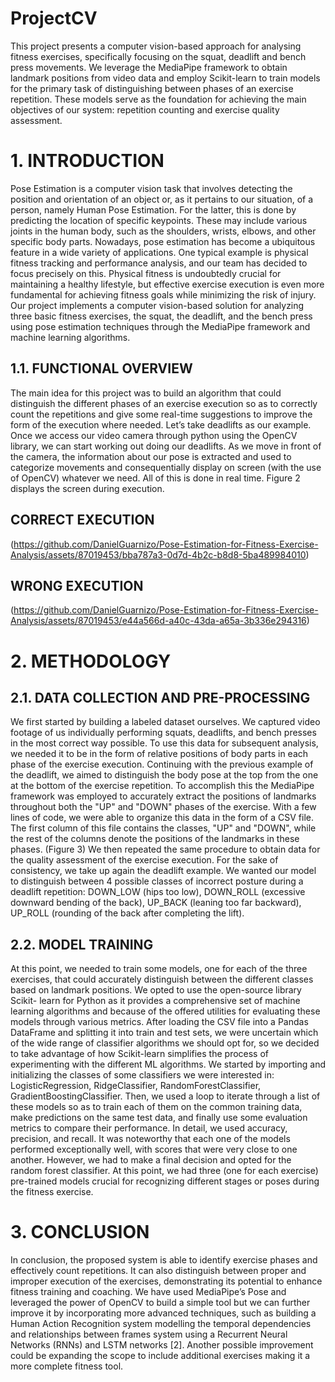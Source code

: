 # ProjectCV
This project presents a computer vision-based approach for analysing fitness exercises, specifically focusing on the squat, deadlift and bench press movements.
We leverage the MediaPipe framework to obtain landmark positions from video data and employ Scikit-learn to train models for the primary task of distinguishing between phases of an exercise repetition. These models serve as the foundation for achieving the main objectives of our system: repetition counting and exercise quality assessment.



# 1. INTRODUCTION
Pose Estimation is a computer vision task that involves detecting the position and orientation of an object or, as it pertains to our situation, of a person, namely Human Pose Estimation. For the latter, this is done by predicting the location of specific keypoints. These may include various joints in the human body, such as the shoulders, wrists, elbows, and other specific body parts.
Nowadays, pose estimation has become a ubiquitous feature in a wide variety of applications. One typical example is physical fitness tracking and performance analysis, and our team has decided to focus precisely on this. Physical fitness is undoubtedly crucial for maintaining a healthy lifestyle, but effective exercise execution is even more fundamental for achieving fitness goals while minimizing the risk of injury. Our project implements a computer vision-based solution for analyzing three basic fitness exercises, the squat, the deadlift, and the bench press using pose estimation techniques through the MediaPipe framework and machine learning algorithms.

## 1.1. FUNCTIONAL OVERVIEW
The main idea for this project was to build an algorithm that could distinguish the different phases of an exercise execution so as to correctly count the repetitions and give some real-time suggestions to improve the form of the execution where needed.
Let’s take deadlifts as our example. Once we access our video camera through python using the OpenCV library, we can start working out doing our deadlifts. As we move in front of the camera, the information about our pose is extracted and used to categorize movements and consequentially display on screen (with the use of OpenCV) whatever we need. All of this is done in real time.
Figure 2 displays the screen during execution.

## CORRECT EXECUTION 

(https://github.com/DanielGuarnizo/Pose-Estimation-for-Fitness-Exercise-Analysis/assets/87019453/bba787a3-0d7d-4b2c-b8d8-5ba489984010)
## WRONG EXECUTION 
(https://github.com/DanielGuarnizo/Pose-Estimation-for-Fitness-Exercise-Analysis/assets/87019453/e44a566d-a40c-43da-a65a-3b336e294316)


# 2. METHODOLOGY
## 2.1. DATA COLLECTION AND PRE-PROCESSING
We first started by building a labeled dataset ourselves. We captured video footage of us individually performing squats, deadlifts, and bench presses in the most correct way possible. To use this data for subsequent analysis, we needed it to be in the form of relative positions of body parts in each phase of the exercise execution.
Continuing with the previous example of the deadlift, we aimed to distinguish the body pose at the top from the one at the bottom of the exercise repetition. To accomplish this the MediaPipe framework was employed to accurately extract the positions of landmarks throughout both the "UP" and "DOWN" phases of the exercise.
With a few lines of code, we were able to organize this data in the form of a CSV file. The first column of this file contains the classes, "UP" and "DOWN", while the rest of the columns denote the positions of the landmarks in these phases. (Figure 3)
We then repeated the same procedure to obtain data for the quality assessment of the exercise execution.
For the sake of consistency, we take up again the deadlift example. We wanted our model to distinguish between 4 possible classes of incorrect posture during a deadlift repetition: DOWN_LOW (hips too low), DOWN_ROLL (excessive downward bending of the back), UP_BACK (leaning too far backward), UP_ROLL (rounding of the back after completing the lift).


## 2.2. MODEL TRAINING
At this point, we needed to train some models, one for each of the three exercises, that could accurately distinguish between the different classes based on landmark positions.
We opted to use the open-source library Scikit- learn for Python as it provides a comprehensive set of machine learning algorithms and because of the offered utilities for evaluating these models through various metrics.
After loading the CSV file into a Pandas DataFrame and splitting it into train and test sets, we were uncertain which of the wide range of classifier algorithms we should opt for, so we decided to take advantage of how Scikit-learn simplifies the process of experimenting with the different ML algorithms.
We started by importing and initializing the classes of some classifiers we were interested in:
LogisticRegression, 
RidgeClassifier, 
RandomForestClassifier, 
GradientBoostingClassifier.
Then, we used a loop to iterate through a list of these models so as to train each of them on the common training data, make predictions on the same test data, and finally use some evaluation metrics to compare their performance. In detail, we used accuracy, precision, and recall. It was noteworthy that each one of the models performed exceptionally well, with scores that were very close to one another. However, we had to make a final decision and opted for the random forest classifier.
At this point, we had three (one for each exercise) pre-trained models crucial for recognizing different stages or poses during the fitness exercise.


# 3. CONCLUSION
In conclusion, the proposed system is able to identify exercise phases and effectively count repetitions. It can also distinguish between proper and improper execution of the exercises, demonstrating its potential to enhance fitness training and coaching. We have used MediaPipe’s Pose and leveraged the power of OpenCV to build a simple tool but we can further improve it by incorporating more advanced techniques, such as building a Human Action Recognition system modelling the temporal dependencies and relationships between frames system using a Recurrent Neural Networks (RNNs) and LSTM networks [2]. Another possible improvement could be expanding the scope to include additional exercises making it a more complete fitness tool.



